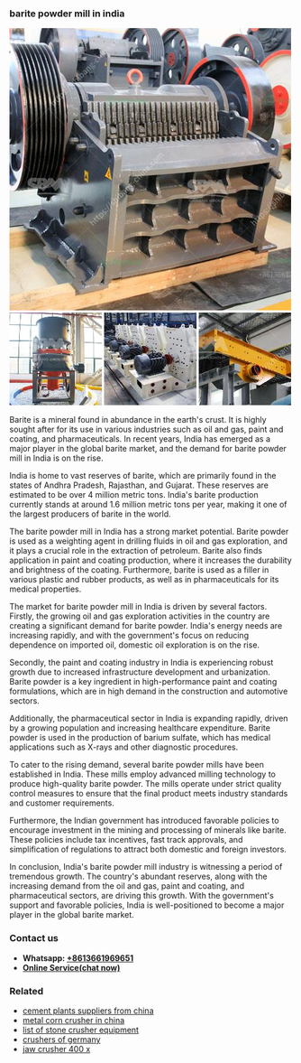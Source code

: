 <h3>barite powder mill in india</h3><img src='1708499228.jpg' alt=''><p>Barite is a mineral found in abundance in the earth's crust. It is highly sought after for its use in various industries such as oil and gas, paint and coating, and pharmaceuticals. In recent years, India has emerged as a major player in the global barite market, and the demand for barite powder mill in India is on the rise.</p><p>India is home to vast reserves of barite, which are primarily found in the states of Andhra Pradesh, Rajasthan, and Gujarat. These reserves are estimated to be over 4 million metric tons. India's barite production currently stands at around 1.6 million metric tons per year, making it one of the largest producers of barite in the world.</p><p>The barite powder mill in India has a strong market potential. Barite powder is used as a weighting agent in drilling fluids in oil and gas exploration, and it plays a crucial role in the extraction of petroleum. Barite also finds application in paint and coating production, where it increases the durability and brightness of the coating. Furthermore, barite is used as a filler in various plastic and rubber products, as well as in pharmaceuticals for its medical properties.</p><p>The market for barite powder mill in India is driven by several factors. Firstly, the growing oil and gas exploration activities in the country are creating a significant demand for barite powder. India's energy needs are increasing rapidly, and with the government's focus on reducing dependence on imported oil, domestic oil exploration is on the rise.</p><p>Secondly, the paint and coating industry in India is experiencing robust growth due to increased infrastructure development and urbanization. Barite powder is a key ingredient in high-performance paint and coating formulations, which are in high demand in the construction and automotive sectors.</p><p>Additionally, the pharmaceutical sector in India is expanding rapidly, driven by a growing population and increasing healthcare expenditure. Barite powder is used in the production of barium sulfate, which has medical applications such as X-rays and other diagnostic procedures.</p><p>To cater to the rising demand, several barite powder mills have been established in India. These mills employ advanced milling technology to produce high-quality barite powder. The mills operate under strict quality control measures to ensure that the final product meets industry standards and customer requirements.</p><p>Furthermore, the Indian government has introduced favorable policies to encourage investment in the mining and processing of minerals like barite. These policies include tax incentives, fast track approvals, and simplification of regulations to attract both domestic and foreign investors.</p><p>In conclusion, India's barite powder mill industry is witnessing a period of tremendous growth. The country's abundant reserves, along with the increasing demand from the oil and gas, paint and coating, and pharmaceutical sectors, are driving this growth. With the government's support and favorable policies, India is well-positioned to become a major player in the global barite market.</p><h3>Contact us</h3><ul><li><strong>Whatsapp:&nbsp;<a href="https://wa.me/8613661969651">+8613661969651</a></strong></li><li><a href="https://swt.shibang-china.com/?git&amp;zhl&amp;barite powder mill in india"><strong>Online Service(chat now)</strong></a></li></ul><h3>Related</h3><ul><li><a href='cement plants suppliers from china.md'>cement plants suppliers from china</a></li><li><a href='metal corn crusher in china.md'>metal corn crusher in china</a></li><li><a href='list of stone crusher equipment.md'>list of stone crusher equipment</a></li><li><a href='crushers of germany.md'>crushers of germany</a></li><li><a href='jaw crusher 400 x.md'>jaw crusher 400 x</a></li></ul>